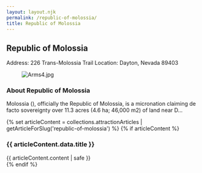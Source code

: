```yaml
---
layout: layout.njk
permalink: /republic-of-molossia/
title: Republic of Molossia
---
```


<article class="attraction-detail container">
  <h2>Republic of Molossia</h2>
  <div class="attraction-meta">
    <span class="address">Address: 226 Trans-Molossia Trail</span>
    <span class="location">Location: Dayton, Nevada 89403</span>
  </div>
  <figure class="attraction-image">
    <img src="https://upload.wikimedia.org/wikipedia/commons/f/f2/Arms4.jpg?v=1743964413073" alt="Arms4.jpg" loading="lazy">
  </figure>
  <div class="attraction-description">
    <h3>About Republic of Molossia</h3>
    <p>Molossia (), officially the Republic of Molossia, is a micronation claiming de facto sovereignty over 11.3 acres (4.6 ha; 46,000 m2) of land near D...</p>
  </div>
  
  {% set articleContent = collections.attractionArticles | getArticleForSlug('republic-of-molossia') %}
  {% if articleContent %}
  <div class="attraction-article">
    <h3>{{ articleContent.data.title }}</h3>
    <div class="article-content">
      {{ articleContent.content | safe }}
    </div>
  </div>
  {% endif %}
  
  
</article>